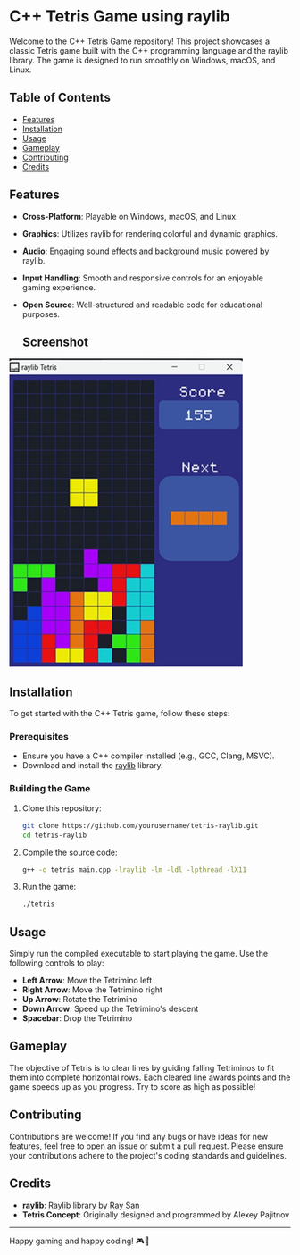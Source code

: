 # C++ Tetris Game using raylib

Welcome to the C++ Tetris Game repository! This project showcases a classic Tetris game built with the C++ programming language and the raylib library. The game is designed to run smoothly on Windows, macOS, and Linux.

## Table of Contents

- [Features](#features)
- [Installation](#installation)
- [Usage](#usage)
- [Gameplay](#gameplay)
- [Contributing](#contributing)
- [Credits](#credits)

## Features

- **Cross-Platform**: Playable on Windows, macOS, and Linux.
- **Graphics**: Utilizes raylib for rendering colorful and dynamic graphics.
- **Audio**: Engaging sound effects and background music powered by raylib.
- **Input Handling**: Smooth and responsive controls for an enjoyable gaming experience.
- **Open Source**: Well-structured and readable code for educational purposes.

  ## Screenshot

![Screenshot](preview.jpg)

## Installation

To get started with the C++ Tetris game, follow these steps:

### Prerequisites

- Ensure you have a C++ compiler installed (e.g., GCC, Clang, MSVC).
- Download and install the [raylib](https://www.raylib.com/) library.

### Building the Game

1. Clone this repository:
    ```sh
    git clone https://github.com/yourusername/tetris-raylib.git
    cd tetris-raylib
    ```

2. Compile the source code:
    ```sh
    g++ -o tetris main.cpp -lraylib -lm -ldl -lpthread -lX11
    ```

3. Run the game:
    ```sh
    ./tetris
    ```

## Usage

Simply run the compiled executable to start playing the game. Use the following controls to play:

- **Left Arrow**: Move the Tetrimino left
- **Right Arrow**: Move the Tetrimino right
- **Up Arrow**: Rotate the Tetrimino
- **Down Arrow**: Speed up the Tetrimino's descent
- **Spacebar**: Drop the Tetrimino

## Gameplay

The objective of Tetris is to clear lines by guiding falling Tetriminos to fit them into complete horizontal rows. Each cleared line awards points and the game speeds up as you progress. Try to score as high as possible!

## Contributing

Contributions are welcome! If you find any bugs or have ideas for new features, feel free to open an issue or submit a pull request. Please ensure your contributions adhere to the project's coding standards and guidelines.


## Credits

- **raylib**: [Raylib](https://www.raylib.com/) library by [Ray San](https://github.com/raysan5)
- **Tetris Concept**: Originally designed and programmed by Alexey Pajitnov

---

Happy gaming and happy coding! 🎮🚀
